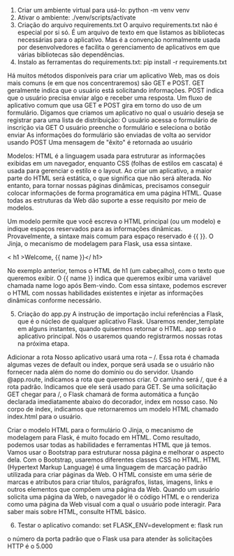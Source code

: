 1. Criar um ambiente virtual para usá-lo: python -m venv venv
2. Ativar o ambiente: ./venv/scripts/activate
3. Criação do arquivo requirements.txt
O arquivo requirements.txt não é especial por si só. É um arquivo de texto em que listamos as bibliotecas necessárias para o aplicativo. Mas é a convenção normalmente usada por desenvolvedores e facilita o gerenciamento de aplicativos em que várias bibliotecas são dependências.
4. Instalo as ferramentas do requirements.txt: pip install -r requirements.txt

Há muitos métodos disponíveis para criar um aplicativo Web, mas os dois mais comuns (e em que nos concentraremos) são GET e POST. GET geralmente indica que o usuário está solicitando informações. POST indica que o usuário precisa enviar algo e receber uma resposta.
Um fluxo de aplicativo comum que usa GET e POST gira em torno do uso de um formulário. Digamos que criamos um aplicativo no qual o usuário deseja se registrar para uma lista de distribuição:
O usuário acessa o formulário de inscrição via GET
O usuário preenche o formulário e seleciona o botão enviar
As informações do formulário são enviadas de volta ao servidor usando POST
Uma mensagem de "êxito" é retornada ao usuário


Modelos:
HTML é a linguagem usada para estruturar as informações exibidas em um navegador, enquanto CSS (folhas de estilos em cascata) é usada para gerenciar o estilo e o layout. Ao criar um aplicativo, a maior parte do HTML será estática, o que significa que não será alterada. No entanto, para tornar nossas páginas dinâmicas, precisamos conseguir colocar informações de forma programática em uma página HTML. Quase todas as estruturas da Web dão suporte a esse requisito por meio de modelos.

Um modelo permite que você escreva o HTML principal (ou um modelo) e indique espaços reservados para as informações dinâmicas. Provavelmente, a sintaxe mais comum para espaço reservado é {{ }}. O Jinja, o mecanismo de modelagem para Flask, usa essa sintaxe.

< h1 >Welcome, {{ name }}</ h1>

No exemplo anterior, temos o HTML de h1 (um cabeçalho), com o texto que queremos exibir. O {{ name }} indica que queremos exibir uma variável chamada name logo após Bem-vindo. Com essa sintaxe, podemos escrever o HTML com nossas habilidades existentes e injetar as informações dinâmicas conforme necessário.


5. Criação do app.py
A instrução de importação inclui referências a Flask, que é o núcleo de qualquer aplicativo Flask. Usaremos render_template em alguns instantes, quando quisermos retornar o HTML.
app será o aplicativo principal. Nós o usaremos quando registrarmos nossas rotas na próxima etapa.

Adicionar a rota
Nosso aplicativo usará uma rota – /. Essa rota é chamada algumas vezes de default ou index, porque será usada se o usuário não fornecer nada além do nome do domínio ou do servidor.
Usando @app.route, indicamos a rota que queremos criar. O caminho será /, que é a rota padrão. Indicamos que ele será usado para GET. Se uma solicitação GET chegar para /, o Flask chamará de forma automática a função declarada imediatamente abaixo do decorador, index em nosso caso. No corpo de index, indicamos que retornaremos um modelo HTML chamado index.html para o usuário.


Criar o modelo HTML para o formulário
O Jinja, o mecanismo de modelagem para Flask, é muito focado em HTML. Como resultado, podemos usar todas as habilidades e ferramentas HTML que já temos. Vamos usar o Bootstrap para estruturar nossa página e melhorar o aspecto dela. Com o Bootstrap, usaremos diferentes classes CSS no HTML.
HTML (Hypertext Markup Language) é uma linguagem de marcação padrão utilizada para criar páginas da Web. O HTML consiste em uma série de marcas e atributos para criar títulos, parágrafos, listas, imagens, links e outros elementos que compõem uma página da Web. Quando um usuário solicita uma página da Web, o navegador lê o código HTML e o renderiza como uma página da Web visual com a qual o usuário pode interagir. Para saber mais sobre HTML, consulte HTML básico.

6. Testar o aplicativo
comando: set FLASK_ENV=development
 e: flask run

o número da porta padrão que o Flask usa para atender às solicitações HTTP é o 5.000





